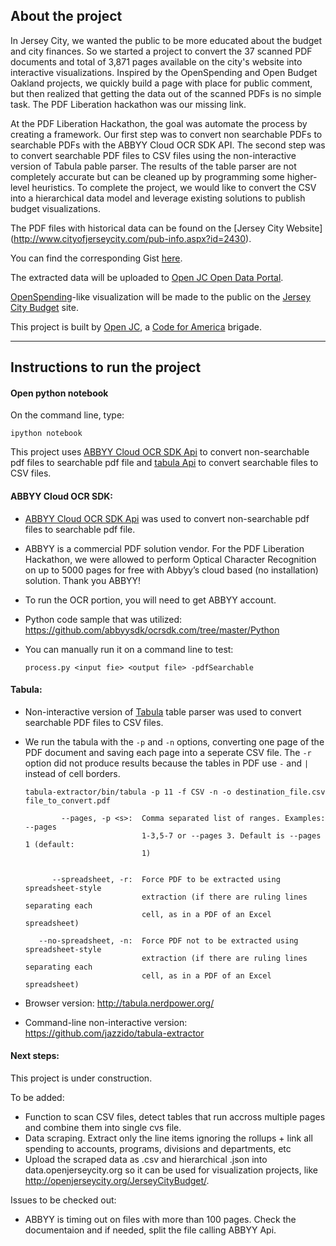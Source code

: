 ## About the project

In Jersey City, we wanted the public to be more educated about the budget and city finances. So we started a project to convert the 37 scanned PDF documents and total of 3,871 pages available on the city's website into interactive visualizations.  Inspired by the OpenSpending and Open Budget Oakland projects, we quickly build a page with place for public comment, but then realized that getting the data out of the scanned PDFs is no simple task.  The PDF Liberation hackathon was our missing link.

At the PDF Liberation Hackathon, the goal was automate the process by creating a framework.  Our first step was to convert non searchable PDFs to searchable PDFs with the ABBYY Cloud OCR SDK API.  The second step was to convert searchable PDF files to CSV files using the non-interactive version of Tabula pable parser.  The results of the table parser are not completely accurate but can be cleaned up by programming some higher-level heuristics.  To complete the project, we would like to convert the CSV into a hierarchical data model and leverage existing solutions to publish budget visualizations. 

The PDF files with historical data can be found on the [Jersey City Website] (http://www.cityofjerseycity.com/pub-info.aspx?id=2430).  

You can find the corresponding Gist [here](https://gist.github.com/adlukasiak/8500562).

The extracted data will be uploaded to [Open JC Open Data Portal](https://data.openjerseycity.org/dataset/jersey-city-2013-budget-adopted-spending).

[OpenSpending](https://openspending.org/)-like visualization will be made to the public on the [Jersey City Budget](http://openjerseycity.org/JerseyCityBudget/) site.

This project is built by [Open JC](http://openjerseycity.org/), a [Code for America](http://codeforamerica.org/) brigade.

---

## Instructions to run the project

#### Open python notebook

On the command line, type:

`ipython notebook`

This project uses [ABBYY Cloud OCR SDK Api](http://cloud.ocrsdk.com/Account/Welcome) to convert non-searchable pdf files to searchable pdf file and [tabula Api](https://source.opennews.org/en-US/articles/introducing-tabula/) to convert searchable files to CSV files.

#### ABBYY Cloud OCR SDK:

* [ABBYY Cloud OCR SDK Api](http://cloud.ocrsdk.com/Account/Welcome) was used to convert non-searchable pdf files to searchable pdf file.
* ABBYY is a commercial PDF solution vendor.  For the PDF Liberation Hackathon, we were allowed to perform Optical Character Recognition on up to 5000 pages for free with Abbyy’s cloud based (no installation) solution.  Thank you ABBYY!
* To run the OCR portion, you will need to get ABBYY account.
* Python code sample that was utilized: https://github.com/abbyysdk/ocrsdk.com/tree/master/Python
* You can manually run it on a command line to test:

	`process.py <input fie> <output file> -pdfSearchable`

#### Tabula:

* Non-interactive version of [Tabula](https://source.opennews.org/en-US/articles/introducing-tabula/) table parser was used to convert searchable PDF files to CSV files.
* We run the tabula with the `-p` and `-n` options, converting one page of the PDF document and saving each page into a seperate CSV file.  The `-r` option did not produce results because the tables in PDF use `-` and `|` instead of cell borders.

	`tabula-extractor/bin/tabula -p 11 -f CSV -n -o destination_file.csv file_to_convert.pdf`
	
                                  
              --pages, -p <s>:  Comma separated list of ranges. Examples: --pages
                                1-3,5-7 or --pages 3. Default is --pages 1 (default:
                                1) 
                                
                                
            --spreadsheet, -r:  Force PDF to be extracted using spreadsheet-style
                                extraction (if there are ruling lines separating each
                                cell, as in a PDF of an Excel spreadsheet)
                                
         --no-spreadsheet, -n:  Force PDF not to be extracted using spreadsheet-style
                                extraction (if there are ruling lines separating each
                                cell, as in a PDF of an Excel spreadsheet)
                                 
                                 
* Browser version:  http://tabula.nerdpower.org/
* Command-line non-interactive version:  https://github.com/jazzido/tabula-extractor

#### Next steps:

This project is under construction.  

To be added:

* Function to scan CSV files, detect tables that run accross multiple pages and combine them into single cvs file.
* Data scraping.  Extract only the line items ignoring the rollups + link all spending to accounts, programs, divisions and departments, etc
* Upload the scraped data as .csv and hierarchical .json into data.openjerseycity.org so it can be used for visualization projects, like http://openjerseycity.org/JerseyCityBudget/.

Issues to be checked out:
* ABBYY is timing out on files with more than 100 pages.  Check the documentaion and if needed, split the file calling ABBYY Api.
